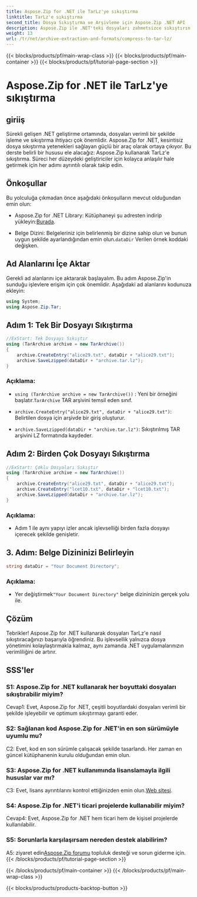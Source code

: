 ```yaml
---
title: Aspose.Zip for .NET ile TarLz'ye sıkıştırma
linktitle: TarLz'e sıkıştırma
second_title: Dosya Sıkıştırma ve Arşivleme için Aspose.Zip .NET API
description: Aspose.Zip ile .NET'teki dosyaları zahmetsizce sıkıştırın. TarLz arşivlerini adım adım oluşturmayı öğrenin.
weight: 13
url: /tr/net/archive-extraction-and-formats/compress-to-tar-lz/
---
```


{{< blocks/products/pf/main-wrap-class >}}
{{< blocks/products/pf/main-container >}}
{{< blocks/products/pf/tutorial-page-section >}}

# Aspose.Zip for .NET ile TarLz'ye sıkıştırma

## giriiş

Sürekli gelişen .NET geliştirme ortamında, dosyaları verimli bir şekilde işleme ve sıkıştırma ihtiyacı çok önemlidir. Aspose.Zip for .NET, kesintisiz dosya sıkıştırma yetenekleri sağlayan güçlü bir araç olarak ortaya çıkıyor. Bu derste belirli bir hususu ele alacağız: Aspose.Zip kullanarak TarLz'e sıkıştırma. Süreci her düzeydeki geliştiriciler için kolayca anlaşılır hale getirmek için her adımı ayrıntılı olarak takip edin.

## Önkoşullar

Bu yolculuğa çıkmadan önce aşağıdaki önkoşulların mevcut olduğundan emin olun:

-  Aspose.Zip for .NET Library: Kütüphaneyi şu adresten indirip yükleyin:[Burada](https://releases.aspose.com/zip/net/).

-  Belge Dizini: Belgeleriniz için belirlenmiş bir dizine sahip olun ve bunun uygun şekilde ayarlandığından emin olun.`dataDir` Verilen örnek koddaki değişken.

## Ad Alanlarını İçe Aktar

Gerekli ad alanlarını içe aktararak başlayalım. Bu adım Aspose.Zip'in sunduğu işlevlere erişim için çok önemlidir. Aşağıdaki ad alanlarını kodunuza ekleyin:

```csharp
using System;
using Aspose.Zip.Tar;
```

## Adım 1: Tek Bir Dosyayı Sıkıştırma

```csharp
//ExStart: Tek Dosyayı Sıkıştır
using (TarArchive archive = new TarArchive())
{
    archive.CreateEntry("alice29.txt", dataDir + "alice29.txt");
    archive.SaveLzipped(dataDir + "archive.tar.lz");
}
```

### Açıklama:

- `using (TarArchive archive = new TarArchive())` : Yeni bir örneğini başlatır.`TarArchive` TAR arşivini temsil eden sınıf.

- `archive.CreateEntry("alice29.txt", dataDir + "alice29.txt")`: Belirtilen dosya için arşivde bir giriş oluşturur.

- `archive.SaveLzipped(dataDir + "archive.tar.lz")`: Sıkıştırılmış TAR arşivini LZ formatında kaydeder.

## Adım 2: Birden Çok Dosyayı Sıkıştırma

```csharp
//ExStart: Çoklu Dosyaları Sıkıştır
using (TarArchive archive = new TarArchive())
{
    archive.CreateEntry("alice29.txt", dataDir + "alice29.txt");
    archive.CreateEntry("lcet10.txt", dataDir + "lcet10.txt");
    archive.SaveLzipped(dataDir + "archive.tar.lz");
}
```

### Açıklama:

- Adım 1 ile aynı yapıyı izler ancak işlevselliği birden fazla dosyayı içerecek şekilde genişletir.

## 3. Adım: Belge Dizininizi Belirleyin


```csharp
string dataDir = "Your Document Directory";
```

### Açıklama:

-  Yer değiştirmek`"Your Document Directory"` belge dizininizin gerçek yolu ile.

## Çözüm

Tebrikler! Aspose.Zip for .NET kullanarak dosyaları TarLz'e nasıl sıkıştıracağınızı başarıyla öğrendiniz. Bu işlevsellik yalnızca dosya yönetimini kolaylaştırmakla kalmaz, aynı zamanda .NET uygulamalarınızın verimliliğini de artırır.

## SSS'ler

### S1: Aspose.Zip for .NET kullanarak her boyuttaki dosyaları sıkıştırabilir miyim?

Cevap1: Evet, Aspose.Zip for .NET, çeşitli boyutlardaki dosyaları verimli bir şekilde işleyebilir ve optimum sıkıştırmayı garanti eder.

### S2: Sağlanan kod Aspose.Zip for .NET'in en son sürümüyle uyumlu mu?

C2: Evet, kod en son sürümle çalışacak şekilde tasarlandı. Her zaman en güncel kütüphanenin kurulu olduğundan emin olun.

### S3: Aspose.Zip for .NET kullanımında lisanslamayla ilgili hususlar var mı?

 C3: Evet, lisans ayrıntılarını kontrol ettiğinizden emin olun.[Web sitesi](https://purchase.aspose.com/buy).

### S4: Aspose.Zip for .NET'i ticari projelerde kullanabilir miyim?

Cevap4: Evet, Aspose.Zip for .NET hem ticari hem de kişisel projelerde kullanılabilir.

### S5: Sorunlarla karşılaşırsam nereden destek alabilirim?

 A5: ziyaret edin[Aspose.Zip forumu](https://forum.aspose.com/c/zip/37) topluluk desteği ve sorun giderme için.
{{< /blocks/products/pf/tutorial-page-section >}}

{{< /blocks/products/pf/main-container >}}
{{< /blocks/products/pf/main-wrap-class >}}

{{< blocks/products/products-backtop-button >}}
